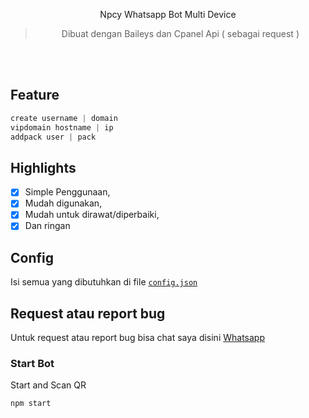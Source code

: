 
<p align="center">Npcy Whatsapp Bot Multi Device</p>
<div align="center">

> Dibuat dengan Baileys dan Cpanel Api ( sebagai request ) <br />

</div><br />
<br />

## Feature
```js
create username | domain
vipdomain hostname | ip
addpack user | pack
```

## Highlights

- [x] Simple Penggunaan,
- [x] Mudah digunakan,
- [x] Mudah untuk dirawat/diperbaiki,
- [x] Dan ringan

## Config

Isi semua yang dibutuhkan di file [`config.json`](/blob/main/config.js)<br />

## Request atau report bug

Untuk request atau report bug bisa chat saya disini [Whatsapp](https://wa.me/+62896-5249-1796)

### Start Bot

Start and Scan QR<br />

```bash
npm start
```
